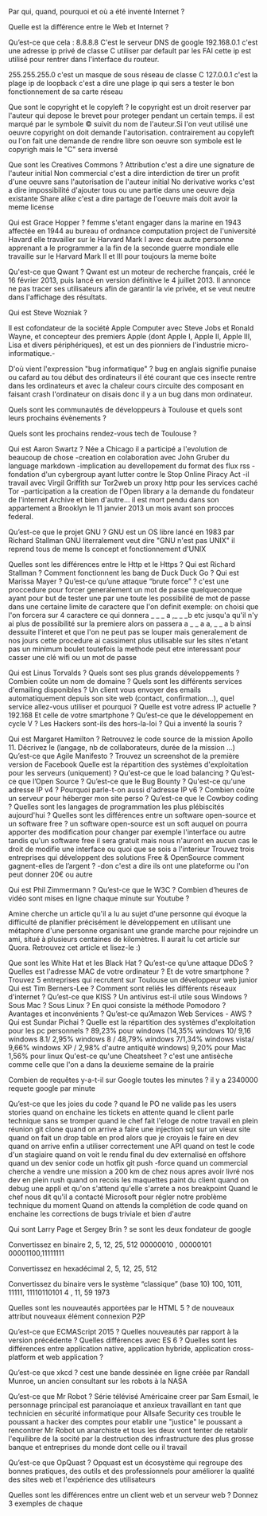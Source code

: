 Par qui, quand, pourquoi et où a été inventé Internet ?

Quelle est la différence entre le Web et Internet ?

Qu’est-ce que cela :
8.8.8.8
C'est le serveur DNS de google 
192.168.0.1
c'est une adresse ip privé de classe C utiliser par default par les FAI cette ip est utilisé pour rentrer dans l'interface du routeur.

255.255.255.0
c'est un masque de sous réseau de classe C 
127.0.0.1
c'est la plage ip de loopback c'est a dire une plage ip qui sers a tester le bon fonctionnement de sa carte réseau

Que sont le copyright et le copyleft ?
le copyright est un droit reserver par l'auteur qui depose le brevet pour proteger pendant un certain temps.
il est marqué par le symbole © suivit du nom de l'auteur.Si l'on veut utilisé une oeuvre copyright on doit demande l'autorisation.
contrairement au copyleft ou l'on fait une demande de rendre libre son oeuvre 
son symbole est le copyrigh mais le "C" sera inversé

Que sont les Creatives Commons ?
Attribution c'est a dire une signature de l'auteur initial
Non commercial c'est a dire  interdiction de tirer un profit d'une oeuvre sans l'autorisation de l'auteur initial
No  derivative works c'est a dire impossibilité d'ajouter tous ou une partie dans une oeuvre deja existante 
Share alike c'est a dire partage de l'oeuvre mais doit avoir la meme license

Qui est Grace Hopper ?
femme s'etant engager dans la marine en 1943 affectée en 1944 au bureau of ordnance computation project de l'université Havard elle travailler sur le Harvard Mark I avec deux autre personne apprenant a le programmer
a la fin de la seconde guerre mondiale  elle travaille sur le Harvard Mark II et III pour toujours la meme boite



Qu'est-ce que Qwant ?
Qwant est un moteur de recherche français, créé le 16 février 2013, puis lancé en version définitive le 4 juillet 2013. Il annonce ne pas tracer ses utilisateurs afin de garantir la vie privée, et se veut neutre dans l'affichage des résultats.


Qui est Steve Wozniak ?

Il est cofondateur de la société Apple Computer avec Steve Jobs et Ronald Wayne, et concepteur des premiers Apple (dont Apple I, Apple II, Apple III, Lisa et divers périphériques), et est un des pionniers de l'industrie micro-informatique.-

D'où vient l'expression "bug informatique" ?
bug en anglais signifie punaise ou cafard au tou début des ordinateurs il été courant que ces 
insecte rentre dans les ordinateurs et avec la chaleur cours circuite des composant en faisant crash l'ordinateur on disais donc il y a un bug dans mon ordinateur.	

Quels sont les communautés de développeurs à Toulouse et quels sont leurs prochains évènements ?

Quels sont les prochains rendez-vous tech de Toulouse ?

Qui est Aaron Swartz ?
Née a Chicago il a participé a l'evolution de beaucoup de chose 
-creation en colaboration avec John Gruber du language markdown
-implication au devellopement du format des flux rss
-fondation d'un cybergroup ayant lutter contre le Stop Online Piracy Act
-il travail avec Virgil Griffith sur Tor2web un proxy http pour les services caché Tor
-participation a la creation de l'Open library a la demande du fondateur de l'internet Archive
et bien d'autre...
il est mort pendu dans son appartement a Brooklyn le 11 janvier 2013 un mois avant son procces federal.

Qu’est-ce que le projet GNU ?
GNU est un OS libre lancé en 1983 par Richard Stallman GNU literralement veut dire "GNU n'est pas UNIX" il reprend tous de meme ls concept et fonctionnement d'UNIX

Quelles sont les différences entre le Http et le Https ?
Qui est Richard Stallman ?
Comment fonctionnent les bang de Duck Duck Go ?
Qui est Marissa Mayer ?
Qu’est-ce qu’une attaque “brute force” ?
c'est une proccedure pour forcer generalement un mot de passe quelqueconque ayant pour but de tester une par une toute les possibilité de mot de passe dans une certaine limite de caractere que l'on definit
exemple: on choisi que l'on forcera sur 4 caractere ce qui donnera
_ _ _ a ,_ _ _b etc jusqu'a qu'il n'y ai plus de possibilité sur la premiere alors on passera a _ _ a a, _ _ a b ainsi dessuite
l'interet et que l'on ne peut pas se louper mais generalement de nos jours cette procedure ai cassiment plus utilisable sur les sites n'etant pas un minimum boulet toutefois la methode peut etre interessant pour casser une clé wifi ou un mot de passe 

Qui est Linus Torvalds ?
Quels sont ses plus grands développements ?
Combien coûte un nom de domaine ?
Quels sont les différents services d'emailing disponibles ?
Un client vous envoyer des emails automatiquement depuis son site web (contact, confirmation...), quel service allez-vous utiliser et pourquoi ?
Quelle est votre adress IP actuelle ?
192.168
Et celle de votre smartphone ?
Qu’est-ce que le développement en cycle V ?
Les Hackers sont-ils des hors-la-loi ?
Qui a inventé la souris ?

Qui est Margaret Hamilton ?
Retrouvez le code source de la mission Apollo 11.
Décrivez le (langage, nb de collaborateurs, durée de la mission ...)
Qu’est-ce que Agile Manifesto ?
Trouvez un screenshot de la première version de Facebook
Quelle est la répartition des systèmes d'exploitation pour les serveurs (uniquement) ?
Qu'est-ce que le load balancing ?
Qu’est-ce que l’Open Source ?
Qu’est-ce que le Bug Bounty ?
Qu'est-ce qu'une adresse IP v4 ?
Pourquoi parle-t-on aussi d'adresse IP v6 ?
Combien coûte un serveur pour héberger mon site perso ?
Qu’est-ce que le Cowboy coding ?
Quelles sont les langages de programmation les plus plébiscités aujourd'hui ?
Quelles sont les différences entre un software open-source et un software free ?
un software open-source est un soft auquel on pourra apporter des modification  pour changer par exemple l'interface ou autre
tandis qu'un software free il sera gratuit mais nous n'auront en aucun cas le droit de modifie une interface ou quoi que se sois a l'interieur 
Trouvez trois entreprises qui développent des solutions Free & OpenSource
comment gagnent-elles de l’argent ?
-don c'est a dire ils ont une plateforme ou l'on peut donner 20€ ou autre

Qui est Phil Zimmermann ?
Qu’est-ce que le W3C ?
Combien d’heures de vidéo sont mises en ligne chaque minute sur Youtube ?

Amine cherche un article qu'il a lu au sujet d'une personne qui évoque la difficulté de planifier précisément le développement en utilisant une métaphore d'une personne organisant une grande marche pour rejoindre un ami, situé à plusieurs centaines de kilomètres. Il aurait lu cet article sur Quora. Retrouvez cet article et lisez-le :)


Que sont les White Hat et les Black Hat ?
Qu’est-ce qu’une attaque DDoS ?
Quelles est l'adresse MAC de votre ordinateur ?
Et de votre smartphone ?
Trouvez 5 entreprises qui recrutent sur Toulouse un développeur web junior
Qui est Tim Berners-Lee ?
Comment sont reliés les différents réseaux d'internet ?
Qu’est-ce que KISS ?
Un antivirus est-il utile sous Windows ? Sous Mac ? Sous Linux ?
En quoi consiste la méthode Pomodoro ? Avantages et inconvénients ?
Qu’est-ce qu’Amazon Web Services - AWS ?
Qui est Sundar Pichai ?
Quelle est la répartition des systèmes d'exploitation pour les pc personnels ?
89,23% pour windows (14,35% windows 10/ 9,16 windows 8.1/ 2,95% windows 8 / 48,79% windows 7/1,34% windows vista/ 9,66% windows XP / 2,98% d'autre antiquité windows)
9,20% pour Mac
1,56% pour linux
Qu'est-ce qu'une Cheatsheet ?
c'est une antisèche comme celle que l'on a dans la deuxieme semaine de la prairie

Combien de requêtes y-a-t-il sur Google toutes les minutes ?
il y a 2340000 requete google par minute 

Qu’est-ce que les joies du code ?
quand le PO ne valide pas les users stories
quand on enchaine les tickets en attente 
quand le client parle technique sans se tromper
quand le chef fait l'eloge de notre travail en plein réunion
git clone
quand on arrive a faire une injection sql sur un vieux site
quand on fait un drop table en prod alors que je croyais le faire en dev
quand on arrive enfin a utiliser correctement une API
quand on test le code d'un stagiaire
quand on voit le rendu final du dev externalisé en offshore
quand un dev senior code un hotfix
git push -force 
quand un commercial cherche a vendre une mission a 200 km de chez nous
apres avoir livré nos dev en plein rush
quand on recois les maquettes paint du client
quand on debug une appli et qu'on s'attend qu'elle s'arrete a nos breakpoint
Quand le chef nous dit qu'il a contacté Microsoft pour régler notre problème technique du moment
Quand on attends la complétion de code
quand on enchaine les corrections de bugs triviale
et bien d'autre

Qui sont Larry Page et Sergey Brin ?
se sont les deux fondateur de google

Convertissez en binaire
2, 5, 12, 25, 512
00000010 , 00000101 00001100,11111111

Convertissez en hexadécimal
2, 5, 12, 25, 512

Convertissez du binaire vers le système “classique” (base 10)
100, 1011, 11111, 11110110101
4 , 11, 59 1973

Quelles sont les nouveautés apportées par le HTML 5 ?
de nouveaux attribut
nouveaux élément
connexion P2P


Qu’est-ce que ECMAScript 2015 ?
Quelles nouveautés par rapport à la version précédente ?
Quelles différences avec ES 6 ?
Quelles sont les différences entre application native, application hybride, application cross-platform et web application ?


Qu’est-ce que xkcd ?
cest une bande dessinée en ligne créée par Randall Munroe, un ancien consultant sur les robots à la NASA

Qu’est-ce que Mr Robot ?
Série  télévisé Américaine creer par Sam Esmail, le personnage principal est paranoiaque et anxieux travaillant en tant que  technicien en sécurité informatique pour Allsafe Security
ces trouble le poussant a hacker des comptes pour etablir une "justice" le poussant a rencontrer Mr Robot un anarchiste et tous les deux vont tenter de retablir l'equilibre de la socité par la destruction des infrastructure des plus grosse banque et entreprises du monde dont celle ou il travail

Qu’est-ce que OpQuast ?
Opquast est un écosystème qui regroupe des bonnes pratiques, des outils et des professionnels pour améliorer la qualité des sites web et l'expérience des utilisateurs

Quelles sont les différences entre un client web et un serveur web ?
Donnez 3 exemples de chaque
